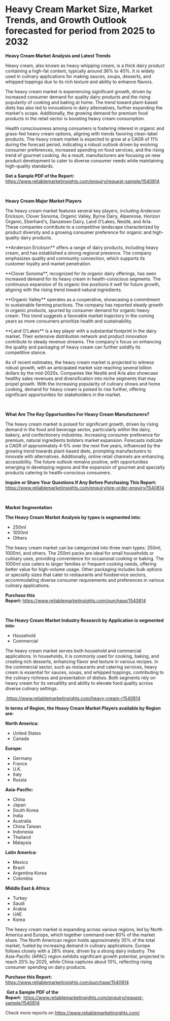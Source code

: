 <p><h1>Heavy Cream Market Size, Market Trends, and Growth Outlook forecasted for period from 2025 to 2032</h1></p><p><strong>Heavy Cream Market Analysis and Latest Trends</strong></p>
<p><p>Heavy cream, also known as heavy whipping cream, is a thick dairy product containing a high-fat content, typically around 36% to 40%. It is widely used in culinary applications for making sauces, soups, desserts, and whipped toppings due to its rich texture and ability to enhance flavors.</p><p>The heavy cream market is experiencing significant growth, driven by increased consumer demand for quality dairy products and the rising popularity of cooking and baking at home. The trend toward plant-based diets has also led to innovations in dairy alternatives, further expanding the market's scope. Additionally, the growing demand for premium food products in the retail sector is boosting heavy cream consumption. </p><p>Health consciousness among consumers is fostering interest in organic and grass-fed heavy cream options, aligning with trends favoring clean-label products. The heavy cream market is expected to grow at a CAGR of 11% during the forecast period, indicating a robust outlook driven by evolving consumer preferences, increased spending on food services, and the rising trend of gourmet cooking. As a result, manufacturers are focusing on new product development to cater to diverse consumer needs while maintaining high-quality standards.</p></p>
<p><strong>Get a Sample PDF of the Report:&nbsp;</strong> <a href="https://www.reliablemarketinsights.com/enquiry/request-sample/1540814?utm_campaign=3033&utm_medium=2&utm_source=Github&utm_content=ia&utm_term=07042025&utm_id=heavy-cream">https://www.reliablemarketinsights.com/enquiry/request-sample/1540814</a></p>
<p>&nbsp;</p>
<p><strong>Heavy Cream Major Market Players</strong></p>
<p><p>The heavy cream market features several key players, including Anderson Erickson, Clover Sonoma, Organic Valley, Byrne Dairy, Alpenrose, Horizon Organic, Eberhard's, Danzeisen Dairy, Land O’Lakes, Nestlé, and Arla. These companies contribute to a competitive landscape characterized by product diversity and a growing consumer preference for organic and high-quality dairy products.</p><p>**Anderson Erickson** offers a range of dairy products, including heavy cream, and has established a strong regional presence. The company emphasizes quality and community connection, which supports its customer loyalty and market penetration.</p><p>**Clover Sonoma**, recognized for its organic dairy offerings, has seen increased demand for its heavy cream in health-conscious segments. The continuous expansion of its organic line positions it well for future growth, aligning with the rising trend toward natural ingredients.</p><p>**Organic Valley** operates as a cooperative, showcasing a commitment to sustainable farming practices. The company has reported steady growth in organic products, spurred by consumer demand for organic heavy cream. This trend suggests a favorable market trajectory in the coming years as more consumers prioritize health and sustainability.</p><p>**Land O’Lakes** is a key player with a substantial footprint in the dairy market. Their extensive distribution network and product innovation contribute to steady revenue streams. The company's focus on enhancing the quality and packaging of heavy cream can further solidify its competitive stance.</p><p>As of recent estimates, the heavy cream market is projected to witness robust growth, with an anticipated market size reaching several billion dollars by the mid-2020s. Companies like Nestlé and Arla also showcase healthy sales revenues and diversification into niche segments that may propel growth. With the increasing popularity of culinary shows and home cooking, demand for heavy cream is poised to rise further, offering significant opportunities for stakeholders in the market.</p></p>
<p>&nbsp;</p>
<p><strong>What Are The Key Opportunities For Heavy Cream Manufacturers?</strong></p>
<p><p>The heavy cream market is poised for significant growth, driven by rising demand in the food and beverage sector, particularly within the dairy, bakery, and confectionery industries. Increasing consumer preference for premium, natural ingredients bolsters market expansion. Forecasts indicate a CAGR of approximately 4-5% over the next five years, influenced by the growing trend towards plant-based diets, prompting manufacturers to innovate with alternatives. Additionally, online retail channels are enhancing accessibility. The future outlook remains positive, with opportunities emerging in developing regions and the expansion of gourmet and specialty products catering to health-conscious consumers.</p></p>
<p><strong>Inquire or Share Your Questions If Any Before Purchasing This Report:</strong> <a href="https://www.reliablemarketinsights.com/enquiry/pre-order-enquiry/1540814?utm_campaign=3033&utm_medium=2&utm_source=Github&utm_content=ia&utm_term=07042025&utm_id=heavy-cream">https://www.reliablemarketinsights.com/enquiry/pre-order-enquiry/1540814</a></p>
<p>&nbsp;</p>
<p><strong>Market Segmentation</strong></p>
<p><strong>The Heavy Cream Market Analysis by types is segmented into:</strong></p>
<p><ul><li>250ml</li><li>1000ml</li><li>Others</li></ul></p>
<p><p>The heavy cream market can be categorized into three main types: 250ml, 1000ml, and others. The 250ml packs are ideal for small households or culinary uses, providing convenience for occasional cooking or baking. The 1000ml size caters to larger families or frequent cooking needs, offering better value for high-volume usage. Other packaging includes bulk options or specialty sizes that cater to restaurants and foodservice sectors, accommodating diverse consumer requirements and preferences in various culinary applications.</p></p>
<p><strong>Purchase this Report:&nbsp;</strong><a href="https://www.reliablemarketinsights.com/purchase/1540814?utm_campaign=3033&utm_medium=2&utm_source=Github&utm_content=ia&utm_term=07042025&utm_id=heavy-cream">https://www.reliablemarketinsights.com/purchase/1540814</a></p>
<p>&nbsp;</p>
<p><strong>The Heavy Cream Market Industry Research by Application is segmented into:</strong></p>
<p><ul><li>Household</li><li>Commercial</li></ul></p>
<p><p>The heavy cream market serves both household and commercial applications. In households, it is commonly used for cooking, baking, and creating rich desserts, enhancing flavor and texture in various recipes. In the commercial sector, such as restaurants and catering services, heavy cream is essential for sauces, soups, and whipped toppings, contributing to the culinary richness and presentation of dishes. Both segments rely on heavy cream for its versatility and ability to elevate food quality across diverse culinary settings.</p></p>
<p><a href="https://www.reliablemarketinsights.com/heavy-cream-r1540814?utm_campaign=3033&utm_medium=2&utm_source=Github&utm_content=ia&utm_term=07042025&utm_id=heavy-cream">&nbsp;https://www.reliablemarketinsights.com/heavy-cream-r1540814</a></p>
<p><strong>In terms of Region, the Heavy Cream Market Players available by Region are:</strong></p>
<p>
    <p> <strong> North America: </strong>
        <ul>
            <li>United States</li>
            <li>Canada</li>
        </ul>
        </p> 
    <p> <strong> Europe: </strong>
        <ul>
            <li>Germany</li>
            <li>France</li>
            <li>U.K.</li>
            <li>Italy</li>
            <li>Russia</li>
        </ul>
        </p> 
    <p> <strong> Asia-Pacific: </strong>
        <ul>
            <li>China</li>
            <li>Japan</li>
            <li>South Korea</li>
            <li>India</li>
            <li>Australia</li>
            <li>China Taiwan</li>
            <li>Indonesia</li>
            <li>Thailand</li>
            <li>Malaysia</li>
        </ul>
        </p> 
    <p> <strong> Latin America: </strong>
        <ul>
            <li>Mexico</li>
            <li>Brazil</li>
            <li>Argentina Korea</li>
            <li>Colombia</li>
        </ul>
        </p> 
    <p> <strong> Middle East & Africa: </strong>
        <ul>
            <li>Turkey</li>
            <li>Saudi</li>
            <li>Arabia</li>
            <li>UAE</li>
            <li>Korea</li>
        </ul>
    </p>
    </p>
<p><p>The heavy cream market is expanding across various regions, led by North America and Europe, which together command over 60% of the market share. The North American region holds approximately 35% of the total market, fueled by increasing demand in culinary applications. Europe follows closely with a 28% share, driven by a strong dairy industry. The Asia-Pacific (APAC) region exhibits significant growth potential, projected to reach 20% by 2025, while China captures about 10%, reflecting rising consumer spending on dairy products.</p></p>
<p><strong>Purchase this Report: </strong><a href="https://www.reliablemarketinsights.com/purchase/1540814?utm_campaign=3033&utm_medium=2&utm_source=Github&utm_content=ia&utm_term=07042025&utm_id=heavy-cream">https://www.reliablemarketinsights.com/purchase/1540814</a></p>
<p>&nbsp;<strong>Get a Sample PDF of the Report:&nbsp;&nbsp;</strong><a href="https://www.reliablemarketinsights.com/enquiry/request-sample/1540814?utm_campaign=3033&utm_medium=2&utm_source=Github&utm_content=ia&utm_term=07042025&utm_id=heavy-cream">https://www.reliablemarketinsights.com/enquiry/request-sample/1540814</a></p>
<p><strong></strong></p>
<p>Check more reports on <a href="https://www.reliablemarketinsights.com/?utm_campaign=3033&utm_medium=2&utm_source=Github&utm_content=ia&utm_term=07042025&utm_id=heavy-cream">https://www.reliablemarketinsights.com/</a></p>